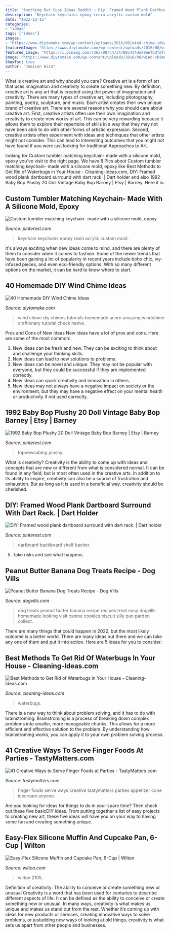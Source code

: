 ```yaml
---
title: "Anything But Cups Ideas Reddit ~ Diy: Framed Wood Plank Dartboard Surround With Dart Rack."
description: "Keychain keychains epoxy resin acrylic custom mold"
date: "2022-12-15"
categories:
- "ideas"
tags: ["ideas"]
images:
- "https://www.diytomake.com/wp-content/uploads/2016/08/wind-chime-ideas-tutorials-1.jpg"
featuredImage: "https://www.diytomake.com/wp-content/uploads/2016/08/wind-chime-ideas-tutorials-1.jpg"
featured_image: "https://i.pinimg.com/736x/00/c4/34/00c434dea9aefbdfdfe7a7e75c3b24e3.jpg"
image: "https://www.diytomake.com/wp-content/uploads/2016/08/wind-chime-ideas-tutorials-1.jpg"
ShowToc: true
author: "Jamison Wiza"
---
```



What is creative art and why should you care?
Creative art is a form of art that uses imagination and creativity to create something new. By definition, creative art is any art that is created using the power of imagination and creativity. There are many types of creative art, including photography, painting, poetry, sculpture, and music. Each artist creates their own unique brand of creative art.
There are several reasons why you should care about creative art. First, creative artists often use their own imagination and creativity to create new works of art. This can be very rewarding because it allows them to explore their repertoire of skills in a way that they may not have been able to do with other forms of artistic expression. Second, creative artists often experiment with ideas and techniques that other artists might not consider. This can lead to interesting outcomes that you might not have found if you were just looking for traditional Approaches to Art.

	

		
looking for Custom tumbler matching keychain- made with a silicone mold, epoxy you've visit to the right page. We have 8 Pics about Custom tumbler matching keychain- made with a silicone mold, epoxy like Best Methods to Get Rid of Waterbugs in Your House - Cleaning-Ideas.com, DIY: Framed wood plank dartboard surround with dart rack. | Dart holder and also 1992 Baby Bop Plushy 20 Doll Vintage Baby Bop Barney | Etsy | Barney. Here it is:
		
    
## Custom Tumbler Matching Keychain- Made With A Silicone Mold, Epoxy

<img loading=lazy src="https://i.pinimg.com/736x/00/c4/34/00c434dea9aefbdfdfe7a7e75c3b24e3.jpg" onerror="this.onerror=null;this.src='https://tse1.mm.bing.net/th?id=OIP.lJ99rZi8kRtVqMI67jiC2QHaLG&amp;pid=15.1';" alt="Custom tumbler matching keychain- made with a silicone mold, epoxy">

_Source: pinterest.com_

>keychain keychains epoxy resin acrylic custom mold. 

	

It's always exciting when new ideas come to mind, and there are plenty of them to consider when it comes to fashion. Some of the newer trends that have been gaining a lot of popularity in recent years include boho chic, ivy-infused pieces, and even eco-friendly options. With so many different options on the market, it can be hard to know where to start.

    
## 40 Homemade DIY Wind Chime Ideas

<img loading=lazy src="https://www.diytomake.com/wp-content/uploads/2016/08/wind-chime-ideas-tutorials-1.jpg" onerror="this.onerror=null;this.src='https://tse3.mm.bing.net/th?id=OIP.DxPm0pEBuW_7lHxzP8Fi1QHaHa&amp;pid=15.1';" alt="40 Homemade DIY Wind Chime Ideas">

_Source: diytomake.com_

>wind chime diy chimes tutorials homemade acorn amazing windchime craftionary tutorial check hative. 

	

Pros and Cons of New Ideas
New ideas have a lot of pros and cons. Here are some of the most common:
1. New ideas can be fresh and new. They can be exciting to think about and challenge your thinking skills.
2. New ideas can lead to new solutions to problems.
3. New ideas can be novel and unique. They may not be popular with everyone, but they could be successful if they are implemented correctly.
4. New ideas can spark creativity and innovation in others.
5. New ideas may not always have a negative impact on society or the environment, but they may have a negative effect on your mental health or productivity if not used correctly.

    
## 1992 Baby Bop Plushy 20 Doll Vintage Baby Bop Barney | Etsy | Barney

<img loading=lazy src="https://i.pinimg.com/736x/84/bf/f8/84bff81a46b41534f68f22119bbd1684--vintage-games-childhood-memories.jpg" onerror="this.onerror=null;this.src='https://tse3.mm.bing.net/th?id=OIP.eOsyQXk0hfAxVwQtPL3xXgHaLI&amp;pid=15.1';" alt="1992 Baby Bop Plushy 20 Doll Vintage Baby Bop Barney | Etsy | Barney">

_Source: pinterest.com_

>topnewsablog plushy. 

	

What is creativity?
Creativity is the ability to come up with ideas and concepts that are new or different from what is considered normal. It can be found in any field, but is most often used in the creative arts. In addition to its ability to inspire, creativity can also be a source of frustration and exhaustion. But as long as it is used in a beneficial way, creativity should be cherished.

    
## DIY: Framed Wood Plank Dartboard Surround With Dart Rack. | Dart Holder

<img loading=lazy src="https://i.pinimg.com/736x/fc/b6/f8/fcb6f892152ad84e8e1247b070121bcd.jpg" onerror="this.onerror=null;this.src='https://tse4.mm.bing.net/th?id=OIP.RzuTP2iwXqacEirXRUTm7wHaPp&amp;pid=15.1';" alt="DIY: Framed wood plank dartboard surround with dart rack. | Dart holder">

_Source: pinterest.com_

>dartboard backboard shelf backer. 

	

5. Take risks and see what happens.

    
## Peanut Butter Banana Dog Treats Recipe - Dog Vills

<img loading=lazy src="https://www.dogvills.com/wp-content/uploads/2015/01/Banana-Peanut-Butter-Dog-Treats.jpg" onerror="this.onerror=null;this.src='https://tse3.mm.bing.net/th?id=OIP.Jr4WskoI6gs5g3Oi7ir8nwHaLH&amp;pid=15.1';" alt="Peanut Butter Banana Dog Treats Recipe - Dog Vills">

_Source: dogvills.com_

>dog treats peanut butter banana recipe recipes treat easy dogvills homemade looking visit canine cookies biscuit silly pun pardon collect. 

	

There are many things that could happen in 2022, but the most likely outcome is a better world. There are many ideas out there and we can take any one of them and put it into action. Here are 5 ideas for you to consider: 

    
## Best Methods To Get Rid Of Waterbugs In Your House - Cleaning-Ideas.com

<img loading=lazy src="https://cleaning-ideas.com/wp-content/uploads/2017/04/Best-methods-to-get-rid-of-waterbugs-in-your-house.png" onerror="this.onerror=null;this.src='https://tse3.mm.bing.net/th?id=OIP.C0ihnYZiMgHXulX6P-CkvwHaO5&amp;pid=15.1';" alt="Best Methods to Get Rid of Waterbugs in Your House - Cleaning-Ideas.com">

_Source: cleaning-ideas.com_

>waterbugs. 

	

There is a new way to think about problem solving, and it has to do with brainstroming. Brainstroming is a process of breaking down complex problems into smaller, more manageable chunks. This allows for a more efficient and effective solution to the problem. By understanding how brainstroming works, you can apply it to your own problem solving process.

    
## 41 Creative Ways To Serve Finger Foods At Parties - TastyMatters.com

<img loading=lazy src="http://www.tastymatters.com/wp-content/uploads/2017/02/Creative-Ways-to-Serve-Finger-Foods-2a.jpg" onerror="this.onerror=null;this.src='https://tse4.mm.bing.net/th?id=OIP.i_EwE08tLyz-4ojcD_Ei-QHaLH&amp;pid=15.1';" alt="41 Creative Ways to Serve Finger Foods at Parties - TastyMatters.com">

_Source: tastymatters.com_

>finger foods serve ways creative tastymatters parties appetizer cone icecream anyone. 

	

Are you looking for ideas for things to do in your spare time? Then check out these five basicDIY ideas. From putting together a list of easy projects to creating new art, these five ideas will have you on your way to having some fun and creating something unique.

    
## Easy-Flex Silicone Muffin And Cupcake Pan, 6-Cup | Wilton

<img loading=lazy src="https://www.wilton.com/dw/image/v2/AAWA_PRD/on/demandware.static/-/Sites-wilton-product-master/default/dwac203fd8/images/product/2105-4802/2105-4802_LS2.jpg?sw=1440&amp;sh=750&amp;sm=fit" onerror="this.onerror=null;this.src='https://tse4.mm.bing.net/th?id=OIP.74zoq992ikfm5ReyQS6JlwHaHa&amp;pid=15.1';" alt="Easy-Flex Silicone Muffin and Cupcake Pan, 6-Cup | Wilton">

_Source: wilton.com_

>wilton 2105. 

	

Definition of creativity: The ability to conceive or create something new or unusual
Creativity is a word that has been used for centuries to describe different aspects of life. It can be defined as the ability to conceive or create something new or unusual. In many ways, creativity is what makes us unique and makes us stand out from the rest. Whether it’s coming up with ideas for new products or services, creating innovative ways to solve problems, or justudding new ways of looking at old things, creativity is what sets us apart from other people and businesses.

